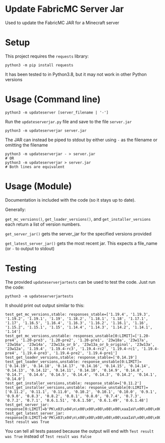 # Update FabricMC Server Jar
Used to update the FabricMC JAR for a Minecraft server

# Setup
This project requires the `requests` library:
```
python3 -m pip install requests
```
It has been tested to in Python3.8, but it may not work in other Python versions

# Usage (Command line)
```
python3 -m updateserver [server_filename | '-']
```
Run the `updateserverjar.py` file and save to the file `server.jar`
```
python3 -m updateserverjar server.jar
```
The JAR can instead be piped to stdout by either using `-` as the filename or omitting the filename
```
python3 -m updateserverjar - > server.jar
# OR
python3 -m updateserverjar > server.jar
# Both lines are equivalent
```
# Usage (Module)
Documentation is included with the code (so it stays up to date).

Generally:

`get_mc_versions()`, `get_loader_versions()`, and `get_installer_versions` each return a list of version numbers.

`get_server_jar()` gets the server_jar for the specified versions provided

`get_latest_server_jar()` gets the most recent jar. This expects a file_name (or `-` to output to stdout)

# Testing
The provided `updateserverjartests` can be used to test the code. Just run the code:
```
python3 -m updateserverjartests
```
It should print out output similar to this:
```
test_get_mc_versions,stable: responses_stable=['1.19.4', '1.19.3', '1.19.2', '1.19.1', '1.19', '1.18.2', '1.18.1', '1.18', '1.17.1', '1.17', '1.16.5', '1.16.4', '1.16.3', '1.16.2', '1.16.1', '1.16', '1.15.2', '1.15.1', '1.15', '1.14.4', '1.14.3', '1.14.2', '1.14.1', '1.14']
test_get_mc_versions,unstable: responses_unstable[0:LIMIT]=['1.20-pre4', '1.20-pre3', '1.20-pre2', '1.20-pre1', '23w18a', '23w17a', '23w16a', '23w14a', '23w13a_or_b', '23w13a_or_b_original', '23w13a', '23w12a', '1.19.4', '1.19.4-rc3', '1.19.4-rc2', '1.19.4-rc1', '1.19.4-pre4', '1.19.4-pre3', '1.19.4-pre2', '1.19.4-pre1']
test_get_loader_versions,stable: response_stable=['0.14.19']
test_get_loader_versions,unstable: response_unstable[0:LIMIT]=['0.14.19', '0.14.18', '0.14.17', '0.14.16', '0.14.15', '0.14.14', '0.14.13', '0.14.12', '0.14.11', '0.14.10', '0.14.9', '0.14.8', '0.14.7', '0.14.6', '0.14.5', '0.14.4', '0.14.3', '0.14.2', '0.14.1', '0.14.0']
test_get_installer_versions,stable: response_stable=['0.11.2']
test_get_installer_versions,unstable: response_unstable[0:LIMIT]=['0.11.2', '0.11.1', '0.11.0', '0.10.2', '0.10.1', '0.10.0', '0.9.1', '0.9.0', '0.8.3', '0.8.2', '0.8.1', '0.8.0', '0.7.4', '0.7.3', '0.7.2', '0.7.1', '0.6.1.51', '0.6.1.50', '0.6.1.49', '0.6.1.48']
test_get_server_jar: response[0:LIMIT]=b'PK\x03\x04\n\x00\x00\x08\x08\x00\xaaIaV\x00\x00\x00\x00\x02\x00'
test_get_latest_server_jar: response[0:LIMIT]=b'PK\x03\x04\n\x00\x00\x08\x08\x00\xaaIaV\x00\x00\x00\x00\x02\x00'
Test result was True
```
You can tell all tests passed because the output will end with `Test result was True` instead of `Test result was False`
